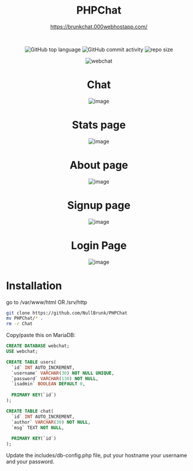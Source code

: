 <div align="center">
   
# PHPChat  

https://brunkchat.000webhostapp.com/ 
 
<br/>    
 
![GitHub top language](https://img.shields.io/github/languages/top/NullBrunk/PHPChat?style=for-the-badge)
![GitHub commit activity](https://img.shields.io/github/commit-activity/m/NullBrunk/PHPChat?style=for-the-badge)
![repo size](https://img.shields.io/github/repo-size/NullBrunk/PHPChat?style=for-the-badge)
 


![webchat](https://user-images.githubusercontent.com/125673909/219771897-f0eb2551-932f-40db-8924-9d56f896d725.png)

# Chat
![image](https://user-images.githubusercontent.com/125673909/233087679-196e4f1e-285b-4e73-a52e-00074620cf6b.png)

# Stats page 
![image](https://user-images.githubusercontent.com/125673909/233104552-cc96740a-f7de-424c-8138-164b3c7a38b0.png)

# About page
![image](https://user-images.githubusercontent.com/125673909/233104696-55728e2e-e650-4276-8721-8256445193d2.png)


# Signup page
![image](https://user-images.githubusercontent.com/125673909/233086729-9402d354-e00d-4fc4-81ca-e69d7126858c.png)


# Login Page
![image](https://user-images.githubusercontent.com/125673909/233081386-8e317971-8dc0-41bb-8992-d6d268aabf65.png)

  
</div>


# Installation

go to /var/www/html OR /srv/http
```bash
git clone https://github.com/NullBrunk/PHPChat
mv PHPChat/* .
rm -r Chat
```

Copy/paste this on MariaDB:

```sql
CREATE DATABASE webchat;
USE webchat;

CREATE TABLE users(
  `id` INT AUTO_INCREMENT,
  `username` VARCHAR(30) NOT NULL UNIQUE,
  `password` VARCHAR(130) NOT NULL,
  `isadmin` BOOLEAN DEFAULT 0,
  
  PRIMARY KEY(`id`)
);

CREATE TABLE chat(
  `id` INT AUTO_INCREMENT,
  `author` VARCHAR(30) NOT NULL,
  `msg` TEXT NOT NULL,
  
  PRIMARY KEY(`id`)
);
```
Update the includes/db-config.php file, put your hostname your username and your password.
